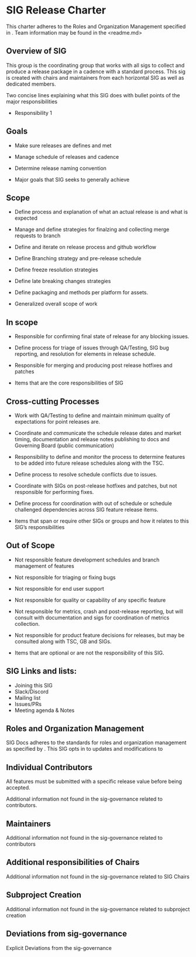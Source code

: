 # SIG Release Charter

This charter adheres to the Roles and Organization Management specified in <sig-governance>.
 Team information may be found in the <readme.md>

## Overview of SIG

This group is the coordinating group that works with all sigs to collect and produce a release package in a cadence with a standard process. This sig is created with chairs and maintainers from each horizontal SIG as well as dedicated members.

Two concise lines explaining what this SIG does with bullet points of the major responsibilities

- Responsibility 1

## Goals
- Make sure releases are defines and met

- Manage schedule of releases and cadence
- Determine release naming convention

- Major goals that SIG seeks to generally achieve

## Scope
- Define process and explanation of what an actual release is and what is expected
- Manage and define strategies for finalzing and collecting merge requests to branch
- Define and iterate on release process and github workflow
- Define Branching strategy and pre-release schedule 
- Define freeze resolution strategies
- Define late breaking changes strategies
- Define packaging and methods per platform for assets.

- Generalized overall scope of work

## In scope

- Responsible for confirming final state of release for any blocking issues.
- Define process for triage of issues through QA/Testing, SIG bug reporting, and resolution for elements in release schedule.
- Responsible for merging and producing post release hotfixes and patches

- Items that are the core responsibilities of SIG

## Cross-cutting Processes

- Work with QA/Testing to define and maintain minimum quality of expectations for point releases are.
- Coordinate and communicate the schedule release dates and market timing, documentation and release notes publishing to docs and Governing Board (public communication)
- Responsibility to define and monitor the process to determine features to be added into future release schedules along with the TSC.
- Define process to resolve schedule conflicts due to issues.
- Coordinate with SIGs on post-release hotfixes and patches, but not responsible for performing fixes.
- Define process for coordination with out of schedule or schedule challenged dependencies across SIG feature release items.

- Items that span or require other SIGs or groups and how it relates to this SIG’s responsibilities

## Out of Scope
- Not responsible feature development schedules and branch management of features
- Not responsible for triaging or fixing bugs
- Not responsible for end user support
- Not responsible for quality or capability of any specific feature
- Not responsible for metrics, crash and post-release reporting, but will consult with documentation and sigs for coordination of metrics collection.
- Not responsible for product feature decisions for releases, but may be consulted along with TSC, GB and SIGs.

- Items that are optional or are not the responsibility of this SIG.

## SIG Links and lists:

- Joining this SIG
- Slack/Discord
- Mailing list
- Issues/PRs
- Meeting agenda & Notes

## Roles and Organization Management

SIG Docs adheres to the standards for roles and organization management as specified by <sig-governance>. This SIG opts in to updates and modifications to <sig-governance>

## Individual Contributors
All features must be submitted with a specific release value before being accepted.

Additional information not found in the sig-governance related to contributors.

## Maintainers

Additional information not found in the sig-governance related to contributors

## Additional responsibilities of Chairs

Additional information not found in the sig-governance related to SIG Chairs

## Subproject Creation

Additional information not found in the sig-governance related to subproject creation

## Deviations from sig-governance

Explicit Deviations from the sig-governance
